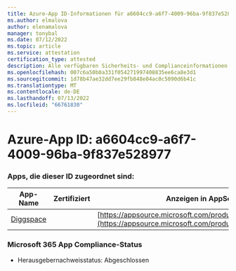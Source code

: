 ```yaml
---
title: Azure-App ID-Informationen für a6604cc9-a6f7-4009-96ba-9f837e528977
ms.author: elmalova
author: elenamalova
manager: tonybal
ms.date: 07/12/2022
ms.topic: article
ms.service: attestation
certification_type: attested
description: Alle verfügbaren Sicherheits- und Complianceinformationen für a6604cc9-a6f7-4009-96ba-9f837e528977.
ms.openlocfilehash: 007c6a50b0a331f054271997408835ee6ca8e3d1
ms.sourcegitcommit: 1d78b47ae32dd7ee29fb848e04ac0c5090d6b41c
ms.translationtype: MT
ms.contentlocale: de-DE
ms.lasthandoff: 07/13/2022
ms.locfileid: "66761830"
---
```

# <a name="azure-app-id-a6604cc9-a6f7-4009-96ba-9f837e528977"></a>Azure-App ID: a6604cc9-a6f7-4009-96ba-9f837e528977


### <a name="apps-associated-with-this-id"></a>Apps, die dieser ID zugeordnet sind:
| **App-Name** | **Zertifiziert** | **Anzeigen in AppSource** |
|--------------|---------------|-----------------------|
| [Diggspace](../forward/WA200004347.md) |  | [https://appsource.microsoft.com/product/office/WA200004347](https://appsource.microsoft.com/product/office/WA200004347) |

### <a name="microsoft-365-app-compliance-status"></a>Microsoft 365 App Compliance-Status
- Herausgebernachweisstatus: Abgeschlossen
